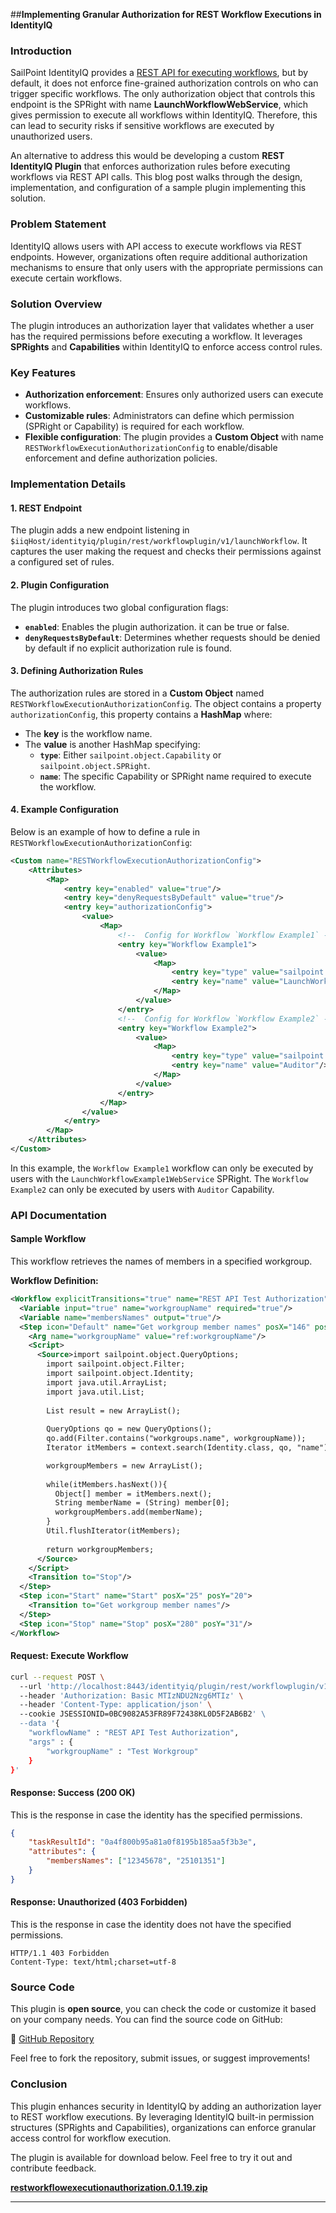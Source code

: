 ##**Implementing Granular Authorization for REST Workflow Executions in IdentityIQ**

### Introduction
SailPoint IdentityIQ provides a [REST API for executing workflows](https://developer.sailpoint.com/docs/api/iiq/launch-workflow), but by default, it does not enforce fine-grained authorization controls on who can trigger specific workflows. The only authorization object that controls this endpoint is the SPRight with name **LaunchWorkflowWebService**, which gives permission to execute all workflows within IdentityIQ. Therefore, this can lead to security risks if sensitive workflows are executed by unauthorized users.

An alternative to address this would be developing a custom **REST IdentityIQ Plugin** that enforces authorization rules before executing workflows via REST API calls. This blog post walks through the design, implementation, and configuration of a sample plugin implementing this solution.

### Problem Statement
IdentityIQ allows users with API access to execute workflows via REST endpoints. However, organizations often require additional authorization mechanisms to ensure that only users with the appropriate permissions can execute certain workflows.

### Solution Overview
The plugin introduces an authorization layer that validates whether a user has the required permissions before executing a workflow. It leverages **SPRights** and **Capabilities** within IdentityIQ to enforce access control rules.

### Key Features
- **Authorization enforcement**: Ensures only authorized users can execute workflows.
- **Customizable rules**: Administrators can define which permission (SPRight or Capability) is required for each workflow.
- **Flexible configuration**: The plugin provides a **Custom Object** with name `RESTWorkflowExecutionAuthorizationConfig` to enable/disable enforcement and define authorization policies.

### Implementation Details

#### 1. REST Endpoint
The plugin adds a new endpoint listening in `$iiqHost/identityiq/plugin/rest/workflowplugin/v1/launchWorkflow`. It captures the user making the request and checks their permissions against a configured set of rules.

#### 2. Plugin Configuration
The plugin introduces two global configuration flags:
- **`enabled`**: Enables the plugin authorization. it can be true or false.
- **`denyRequestsByDefault`**: Determines whether requests should be denied by default if no explicit authorization rule is found.

#### 3. Defining Authorization Rules
The authorization rules are stored in a **Custom Object** named `RESTWorkflowExecutionAuthorizationConfig`. The object contains a property `authorizationConfig`, this property contains a **HashMap** where:
- The **key** is the workflow name.
- The **value** is another HashMap specifying:
  - **`type`**: Either `sailpoint.object.Capability` or `sailpoint.object.SPRight`.
  - **`name`**: The specific Capability or SPRight name required to execute the workflow.

#### 4. Example Configuration
Below is an example of how to define a rule in `RESTWorkflowExecutionAuthorizationConfig`:
```xml
<Custom name="RESTWorkflowExecutionAuthorizationConfig">
	<Attributes>
		<Map>
			<entry key="enabled" value="true"/>
			<entry key="denyRequestsByDefault" value="true"/>
			<entry key="authorizationConfig">
				<value>
					<Map>
						<!--  Config for Workflow `Workflow Example1` -->
						<entry key="Workflow Example1">
							<value>
								<Map>
									<entry key="type" value="sailpoint.object.SPRight"/>
									<entry key="name" value="LaunchWorkflowExample1WebService"/>
								</Map>
							</value>
						</entry>
						<!--  Config for Workflow `Workflow Example2` -->
						<entry key="Workflow Example2">
							<value>
								<Map>
									<entry key="type" value="sailpoint.object.Capability"/>
									<entry key="name" value="Auditor"/>
								</Map>
							</value>
						</entry>
					</Map>
				</value>
			</entry>
		</Map>
	</Attributes>
</Custom>
```
In this example, the `Workflow Example1` workflow can only be executed by users with the `LaunchWorkflowExample1WebService` SPRight. The `Workflow Example2` can only be executed by users with `Auditor` Capability.

### API Documentation

#### **Sample Workflow**

This workflow retrieves the names of members in a specified workgroup.

**Workflow Definition:**
```xml
<Workflow explicitTransitions="true" name="REST API Test Authorization" type="">
  <Variable input="true" name="workgroupName" required="true"/>
  <Variable name="membersNames" output="true"/>
  <Step icon="Default" name="Get workgroup member names" posX="146" posY="26" resultVariable="membersNames">
	<Arg name="workgroupName" value="ref:workgroupName"/>
	<Script>
	  <Source>import sailpoint.object.QueryOptions;
		import sailpoint.object.Filter;
		import sailpoint.object.Identity;
		import java.util.ArrayList;
		import java.util.List;
		
		List result = new ArrayList();
				
		QueryOptions qo = new QueryOptions();
		qo.add(Filter.contains("workgroups.name", workgroupName));
		Iterator itMembers = context.search(Identity.class, qo, "name");

		workgroupMembers = new ArrayList();
		
		while(itMembers.hasNext()){
		  Object[] member = itMembers.next();
		  String memberName = (String) member[0];
		  workgroupMembers.add(memberName);
		}
		Util.flushIterator(itMembers);
		
		return workgroupMembers;
	  </Source>
	</Script>
	<Transition to="Stop"/>
  </Step>
  <Step icon="Start" name="Start" posX="25" posY="20">
	<Transition to="Get workgroup member names"/>
  </Step>
  <Step icon="Stop" name="Stop" posX="280" posY="31"/>
</Workflow>
```

#### **Request: Execute Workflow**
```bash
curl --request POST \  
  --url 'http://localhost:8443/identityiq/plugin/rest/workflowplugin/v1/launchWorkflow' \  
  --header 'Authorization: Basic MTIzNDU2Nzg6MTIz' \  
  --header 'Content-Type: application/json' \  
  --cookie JSESSIONID=0BC9082A53FR89F72438KL0D5F2AB6B2' \  
  --data '{
	"workflowName" : "REST API Test Authorization",
	"args" : {
		"workgroupName" : "Test Workgroup"
	}
}'
```

#### **Response: Success (200 OK)**
This is the response in case the identity has the specified permissions.
```json
{
    "taskResultId": "0a4f800b95a81a0f8195b185aa5f3b3e",
    "attributes": {
        "membersNames": ["12345678", "25101351"]
    }
}
```

#### **Response: Unauthorized (403 Forbidden)**
This is the response in case the identity does not have the specified permissions.
```
HTTP/1.1 403 Forbidden
Content-Type: text/html;charset=utf-8
```

### Source Code
This plugin is **open source**, you can check the code or customize it based on your company needs. You can find the source code on GitHub:

🔗 [GitHub Repository](https://github.com/moisesest3vao/AuthorizationForRESTWorkflowExecutionsSailPointIIQPlugin)

Feel free to fork the repository, submit issues, or suggest improvements!

### Conclusion
This plugin enhances security in IdentityIQ by adding an authorization layer to REST workflow executions. By leveraging IdentityIQ built-in permission structures (SPRights and Capabilities), organizations can enforce granular access control for workflow execution.

The plugin is available for download below. Feel free to try it out and contribute feedback.

**[restworkflowexecutionauthorization.0.1.19.zip](https://github.com/moisesest3vao/AuthorizationForRESTWorkflowExecutionsSailPointIIQPlugin/blob/main/restworkflowexecutionauthorization.0.1.19.zip)**

---
